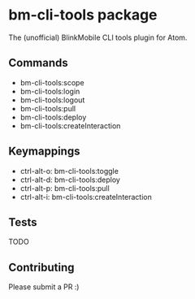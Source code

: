 # bm-cli-tools package

The (unofficial) BlinkMobile CLI tools plugin for Atom.

## Commands
* bm-cli-tools:scope
* bm-cli-tools:login
* bm-cli-tools:logout
* bm-cli-tools:pull
* bm-cli-tools:deploy
* bm-cli-tools:createInteraction

## Keymappings
* ctrl-alt-o: bm-cli-tools:toggle
* ctrl-alt-d: bm-cli-tools:deploy
* ctrl-alt-p: bm-cli-tools:pull
* ctrl-alt-i: bm-cli-tools:createInteraction

## Tests
TODO

## Contributing
Please submit a PR :)
